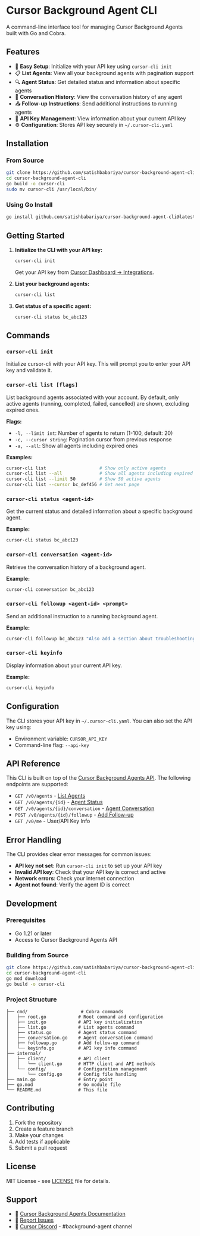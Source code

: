 # Cursor Background Agent CLI

A command-line interface tool for managing Cursor Background Agents built with Go and Cobra.

## Features

- 🚀 **Easy Setup**: Initialize with your API key using `cursor-cli init`
- 📋 **List Agents**: View all your background agents with pagination support
- 🔍 **Agent Status**: Get detailed status and information about specific agents
- 💬 **Conversation History**: View the conversation history of any agent
- 📤 **Follow-up Instructions**: Send additional instructions to running agents
- 🔑 **API Key Management**: View information about your current API key
- ⚙️ **Configuration**: Stores API key securely in `~/.cursor-cli.yaml`

## Installation

### From Source

```bash
git clone https://github.com/satishbabariya/cursor-background-agent-cli.git
cd cursor-background-agent-cli
go build -o cursor-cli
sudo mv cursor-cli /usr/local/bin/
```

### Using Go Install

```bash
go install github.com/satishbabariya/cursor-background-agent-cli@latest
```

## Getting Started

1. **Initialize the CLI with your API key:**
   ```bash
   cursor-cli init
   ```
   
   Get your API key from [Cursor Dashboard → Integrations](https://cursor.com/dashboard).

2. **List your background agents:**
   ```bash
   cursor-cli list
   ```

3. **Get status of a specific agent:**
   ```bash
   cursor-cli status bc_abc123
   ```

## Commands

### `cursor-cli init`
Initialize cursor-cli with your API key. This will prompt you to enter your API key and validate it.

### `cursor-cli list [flags]`
List background agents associated with your account. By default, only active agents (running, completed, failed, cancelled) are shown, excluding expired ones.

**Flags:**
- `-l, --limit int`: Number of agents to return (1-100, default: 20)
- `-c, --cursor string`: Pagination cursor from previous response
- `-a, --all`: Show all agents including expired ones

**Examples:**
```bash
cursor-cli list                    # Show only active agents
cursor-cli list --all              # Show all agents including expired
cursor-cli list --limit 50         # Show 50 active agents
cursor-cli list --cursor bc_def456 # Get next page
```

### `cursor-cli status <agent-id>`
Get the current status and detailed information about a specific background agent.

**Example:**
```bash
cursor-cli status bc_abc123
```

### `cursor-cli conversation <agent-id>`
Retrieve the conversation history of a background agent.

**Example:**
```bash
cursor-cli conversation bc_abc123
```

### `cursor-cli followup <agent-id> <prompt>`
Send an additional instruction to a running background agent.

**Example:**
```bash
cursor-cli followup bc_abc123 "Also add a section about troubleshooting"
```

### `cursor-cli keyinfo`
Display information about your current API key.

**Example:**
```bash
cursor-cli keyinfo
```

## Configuration

The CLI stores your API key in `~/.cursor-cli.yaml`. You can also set the API key using:

- Environment variable: `CURSOR_API_KEY`
- Command-line flag: `--api-key`

## API Reference

This CLI is built on top of the [Cursor Background Agents API](https://docs.cursor.com/en/background-agent/api/overview). The following endpoints are supported:

- `GET /v0/agents` - [List Agents](https://docs.cursor.com/en/background-agent/api/list-agents)
- `GET /v0/agents/{id}` - [Agent Status](https://docs.cursor.com/en/background-agent/api/agent-status)
- `GET /v0/agents/{id}/conversation` - [Agent Conversation](https://docs.cursor.com/en/background-agent/api/agent-conversation)
- `POST /v0/agents/{id}/followup` - [Add Follow-up](https://docs.cursor.com/en/background-agent/api/add-followup)
- `GET /v0/me` - User/API Key Info

## Error Handling

The CLI provides clear error messages for common issues:

- **API key not set**: Run `cursor-cli init` to set up your API key
- **Invalid API key**: Check that your API key is correct and active
- **Network errors**: Check your internet connection
- **Agent not found**: Verify the agent ID is correct

## Development

### Prerequisites

- Go 1.21 or later
- Access to Cursor Background Agents API

### Building from Source

```bash
git clone https://github.com/satishbabariya/cursor-background-agent-cli.git
cd cursor-background-agent-cli
go mod download
go build -o cursor-cli
```

### Project Structure

```
├── cmd/                    # Cobra commands
│   ├── root.go            # Root command and configuration
│   ├── init.go            # API key initialization
│   ├── list.go            # List agents command
│   ├── status.go          # Agent status command
│   ├── conversation.go    # Agent conversation command
│   ├── followup.go        # Add follow-up command
│   └── keyinfo.go         # API key info command
├── internal/
│   ├── client/            # API client
│   │   └── client.go      # HTTP client and API methods
│   └── config/            # Configuration management
│       └── config.go      # Config file handling
├── main.go                # Entry point
├── go.mod                 # Go module file
└── README.md              # This file
```

## Contributing

1. Fork the repository
2. Create a feature branch
3. Make your changes
4. Add tests if applicable
5. Submit a pull request

## License

MIT License - see [LICENSE](LICENSE) file for details.

## Support

- 📖 [Cursor Background Agents Documentation](https://docs.cursor.com/en/background-agent/api/overview)
- 🐛 [Report Issues](https://github.com/satishbabariya/cursor-background-agent-cli/issues)
- 💬 [Cursor Discord](https://discord.gg/cursor) - #background-agent channel
